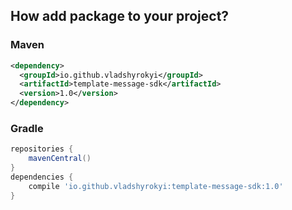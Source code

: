 ## How add package to your project?

### Maven
```xml
<dependency>
  <groupId>io.github.vladshyrokyi</groupId>
  <artifactId>template-message-sdk</artifactId>
  <version>1.0</version>
</dependency>
```

### Gradle
```groovy
repositories {
    mavenCentral()
}
dependencies {
    compile 'io.github.vladshyrokyi:template-message-sdk:1.0'
}
```
